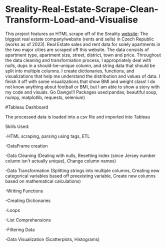 # Sreality-Real-Estate-Scrape-Clean-Transform-Load-and-Visualise

This project features an HTML scrape off of the Sreality [website](https://www.sreality.cz/): The biggest real estate company/website (rents and sells) in Czech Republic (works as of 2023). Real Estate sales and rent data for solely apartments in the two major cities are scraped off this website. The data consists of apartment type, apartment size, street, district, town and price. Throughout the data cleaning and transformation process, I appropriately deal with nulls, dups in a should-be-unique column, and string data that should be split into multiple columns. I create dictionaries, functions, and visualizations that help me understand the distribution and values of data. I finish it off with some visualizations that show BMI and weight class! I do not know anything about football or BMI, but I am able to show a story with my code and visuals. Go Dawgs!!! Packages used:pandas, beautiful soup, numpy, matplotlib, requests, selenium)

#Tableau Dashboard

The processed data is loaded into a csv file and imported into Tableau

Skills Used:

-HTML scraping, parsing using tags, ETL

-DataFrame creation

-Data Cleaning (Dealing with nulls, Resetting index (since Jersey number column isn't actually unique), Change column names)

-Data Transformation (Splitting strings into multiple columns, Creating new categorical variables based off preexisting variable, Create new columns based on mathematical calculations)

-Writing Functions

-Creating Dictionaries

-Loops

-List Comprehensions

-Filtering Data

-Data Visualization (Scatterplots, Histograms)
